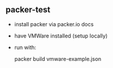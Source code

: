 ## packer-test

* install packer via packer.io docs
* have VMWare installed (setup locally)
* run with:

    packer build vmware-example.json
